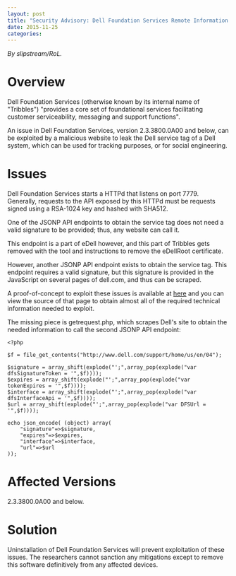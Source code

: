 ```yaml
---
layout: post
title: "Security Advisory: Dell Foundation Services Remote Information Disclosure"
date: 2015-11-25
categories:
---
```


*By slipstream/RoL.*

# Overview

Dell Foundation Services (otherwise known by its internal name of "Tribbles") "provides a core set of foundational services facilitating customer serviceability, messaging and support functions".

An issue in Dell Foundation Services, version 2.3.3800.0A00 and below, can be exploited by a malicious website to leak the Dell service tag of a Dell system, which can be used for tracking purposes, or for social engineering.

# Issues

Dell Foundation Services starts a HTTPd that listens on port 7779. Generally, requests to the API exposed by this HTTPd must be requests signed using a RSA-1024 key and hashed with SHA512.

One of the JSONP API endpoints to obtain the service tag does not need a valid signature to be provided; thus, any website can call it.

This endpoint is a part of eDell however, and this part of Tribbles gets removed with the tool and instructions to remove the eDellRoot certificate.

However, another JSONP API endpoint exists to obtain the service tag. This endpoint requires a valid signature, but this signature is provided in the JavaScript on several pages of dell.com, and thus can be scraped.

A proof-of-concept to exploit these issues is available at [here](http://rol.im/dell/) and you can view the source of that page to obtain almost all of the required technical information needed to exploit.

The missing piece is getrequest.php, which scrapes Dell's site to obtain the needed information to call the second JSONP API endpoint:

````
<?php

$f = file_get_contents("http://www.dell.com/support/home/us/en/04");

$signature = array_shift(explode("';",array_pop(explode("var dfsSignatureToken = '",$f))));
$expires = array_shift(explode("';",array_pop(explode("var tokenExpires = '",$f))));
$interface = array_shift(explode("';",array_pop(explode("var dfsInterfaceApi = '",$f))));
$url = array_shift(explode("';",array_pop(explode("var DFSUrl = '",$f))));

echo json_encode( (object) array(
	"signature"=>$signature,
	"expires"=>$expires,
	"interface"=>$interface,
	"url"=>$url
));
````

# Affected Versions

2.3.3800.0A00 and below.

# Solution

Uninstallation of Dell Foundation Services will prevent exploitation of these issues. The researchers cannot sanction any mitigations except to remove this software definitively from any affected devices.
